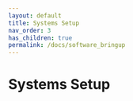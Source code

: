 ```yaml
---
layout: default
title: Systems Setup
nav_order: 3
has_children: true
permalink: /docs/software_bringup
---
```


# Systems Setup